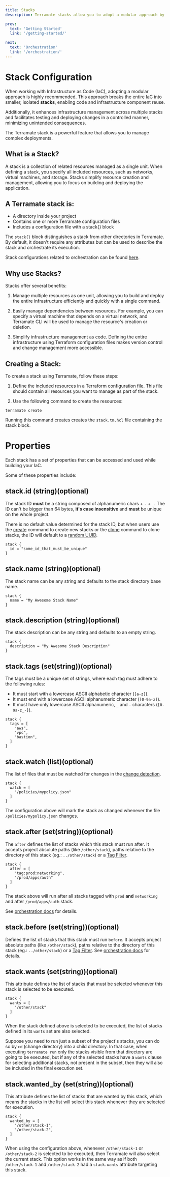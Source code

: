 ```yaml
---
title: Stacks
description: Terramate stacks allow you to adopt a modular approach by breaking your IaC into smaller and isolated units to simplify resource creation and management, allowing you to focus on building and deploying the application.

prev:
  text: 'Getting Started'
  link: '/getting-started/'

next:
  text: 'Orchestration'
  link: '/orchestration/'
---
```


# Stack Configuration

When working with Infrastructure as Code (IaC), adopting a modular approach is highly recommended. This approach breaks the entire IaC into smaller, isolated **stacks**, enabling code and infrastructure component reuse. 

Additionally, it enhances infrastructure management across multiple stacks and facilitates testing and deploying changes in a controlled manner, minimizing unintended consequences.

The Terramate stack is a powerful feature that allows you to manage complex deployments.


## What is a Stack?

A stack is a collection of related resources managed as a single unit. When defining a stack, you specify all included resources, such as networks, virtual machines, and storage. 
Stacks simplify resource creation and management, allowing you to focus on building and deploying the application.


## A Terramate stack is:

- A directory inside your project
- Contains one or more Terramate configuration files
- Includes a configuration file with a stack{} block

The `stack{}` block distinguishes a stack from other directories in Terramate. By default, it doesn't require any attributes but can be used to describe the stack and orchestrate its execution.

Stack configurations related to orchestration can be found [here](../orchestration/index.md). 


## Why use Stacks?

Stacks offer several benefits:

1. Manage multiple resources as one unit, allowing you to build and deploy the entire infrastructure efficiently and quickly with a single command.

2. Easily manage dependencies between resources. For example, you can specify a virtual machine that depends on a virtual network, and Terramate CLI will be used to manage the resource's creation or deletion.

3. Simplify infrastructure management as code. Defining the entire infrastructure using Terraform configuration files makes version control and change management more accessible.


## Creating a Stack:

To create a stack using Terramate, follow these steps:

1. Define the included resources in a Terraform configuration file. This file should contain all resources you want to manage as part of the stack.

2. Use the following command to create the resources:

```hcl
terramate create
```
Running this command creates creates the `stack.tm.hcl` file containing the stack block.


# Properties

Each stack has a set of properties that can be accessed and used while building your IaC. 

Some of these properties include:

## stack.id (string)(optional)

The stack ID **must** be a string composed of alphanumeric chars + `-` + `_`.
The ID can't be bigger than 64 bytes, **it's case insensitive** and
**must** be unique on the whole project.

There is no default value determined for the stack ID, but when users use
the [create](../cmdline/create.md) command to create new stacks or the [clone](../cmdline/clone.md)
command to clone stacks, the ID will default to a [random UUID](https://en.wikipedia.org/wiki/Universally_unique_identifier#:~:text=Version%204%20(random)%5Bedit%5D).

```hcl
stack {
  id = "some_id_that_must_be_unique"
}
```

## stack.name (string)(optional)

The stack name can be any string and defaults to the stack directory base name.

```hcl
stack {
  name = "My Awesome Stack Name"
}
```

## stack.description (string)(optional)

The stack description can be any string and defaults to an empty string.

```hcl
stack {
  description = "My Awesome Stack Description"
}
```

## stack.tags (set(string))(optional)

The tags must be a unique set of strings, where each tag must adhere to the following rules:

- It must start with a lowercase ASCII alphabetic character (`[a-z]`).
- It must end with a lowercase ASCII alphanumeric character (`[0-9a-z]`).
- It must have only lowercase ASCII alphanumeric, `_` and `-` characters (`[0-9a-z_-]`).

```hcl
stack {
  tags = [
    "aws",
    "vpc",
    "bastion",
  ]
}
```

## stack.watch (list)(optional)

The list of files that must be watched for changes in the
[change detection](../change-detection/index.md).

```hcl
stack {
  watch = [
    "/policies/mypolicy.json"
  ]
}
```

The configuration above will mark the stack as changed whenever
the file `/policies/mypolicy.json` changes.

## stack.after (set(string))(optional)

The `after` defines the list of stacks which this stack must run after.
It accepts project absolute paths (like `/other/stack`), paths relative to
the directory of this stack (eg.: `../other/stack`) or a [Tag Filter](../tag-filter.md).

```hcl
stack {
  after = [
    "tag:prod:networking",
    "/prod/apps/auth"
  ]
}
```

The stack above will run after all stacks tagged with `prod` **and** `networking` and after `/prod/apps/auth` stack.

See [orchestration docs](../orchestration/index.md#stacks-ordering) for details.

## stack.before (set(string))(optional)

Defines the list of stacks that this stack must run `before`. It accepts project absolute paths (like `/other/stack`), paths relative to the directory of this stack (eg.: `../other/stack`) or a [Tag Filter](../tag-filter.md). See  [orchestration docs](../orchestration/index.md#stacks-ordering) for details.

## stack.wants (set(string))(optional)

This attribute defines the list of stacks that must be selected 
whenever this stack is selected to be executed.

```hcl
stack {
  wants = [
    "/other/stack"
  ]
}
```

When the stack defined above is selected to be executed, the list
of stacks defined in its `wants` set are also selected.

Suppose you need to run just a subset of the project's stacks, 
you can do so by `cd` (change directory) into a child directory.
In that case, when executing `terramate run` only the stacks visible
from that directory are going to be executed, but if any of the
selected stacks have a `wants` clause for selecting additional stacks,
not present in the subset, then they will also be included in the
final execution set.

## stack.wanted_by (set(string))(optional)

This attribute defines the list of stacks that are wanted by
this stack, which means the stacks in the list will select this
stack whenever they are selected for execution.

```
stack {
  wanted_by = [
    "/other/stack-1",
    "/other/stack-2",
  ]
}
```

When using the configuration above, whenever `/other/stack-1` or
`/other/stack-2` is selected to be executed, then Terramate will
also select the current stack.
This option works in the same way as if both `/other/stack-1` and 
`/other/stack-2` had a `stack.wants` attribute targeting this stack.
